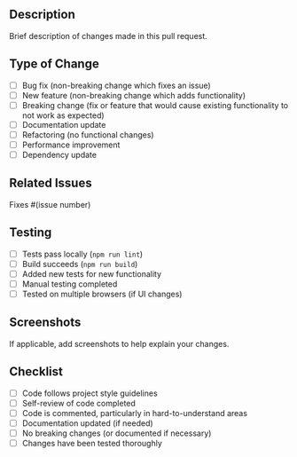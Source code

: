 ## Description

Brief description of changes made in this pull request.

## Type of Change

- [ ] Bug fix (non-breaking change which fixes an issue)
- [ ] New feature (non-breaking change which adds functionality)
- [ ] Breaking change (fix or feature that would cause existing functionality to not work as expected)
- [ ] Documentation update
- [ ] Refactoring (no functional changes)
- [ ] Performance improvement
- [ ] Dependency update

## Related Issues

Fixes #(issue number)

## Testing

- [ ] Tests pass locally (`npm run lint`)
- [ ] Build succeeds (`npm run build`)
- [ ] Added new tests for new functionality
- [ ] Manual testing completed
- [ ] Tested on multiple browsers (if UI changes)

## Screenshots

If applicable, add screenshots to help explain your changes.

## Checklist

- [ ] Code follows project style guidelines
- [ ] Self-review of code completed
- [ ] Code is commented, particularly in hard-to-understand areas
- [ ] Documentation updated (if needed)
- [ ] No breaking changes (or documented if necessary)
- [ ] Changes have been tested thoroughly
